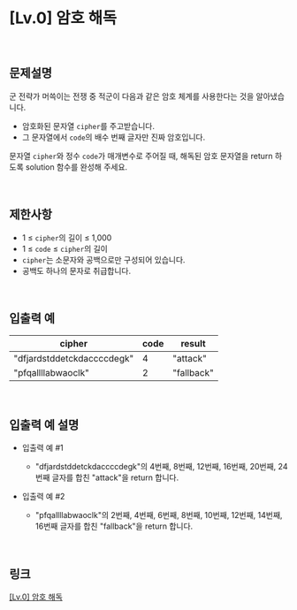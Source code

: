 # [Lv.0] 암호 해독

<br>

## 문제설명
군 전략가 머쓱이는 전쟁 중 적군이 다음과 같은 암호 체계를 사용한다는 것을 알아냈습니다.

- 암호화된 문자열 `cipher`를 주고받습니다.
- 그 문자열에서 `code`의 배수 번째 글자만 진짜 암호입니다.

문자열 `cipher`와 정수 `code`가 매개변수로 주어질 때, 해독된 암호 문자열을 return 하도록 solution 함수를 완성해 주세요.

<br>

## 제한사항
- 1 ≤ `cipher`의 길이 ≤ 1,000
- 1 ≤ `code` ≤ `cipher`의 길이
- `cipher`는 소문자와 공백으로만 구성되어 있습니다.
- 공백도 하나의 문자로 취급합니다.

<br>

## 입출력 예
| cipher | code | result |
|---|---|---|
| "dfjardstddetckdaccccdegk" | 4 | "attack" |
| "pfqallllabwaoclk" | 2 | "fallback" |

<br>

## 입출력 예 설명
- 입출력 예 #1
    - "dfjardstddetckdaccccdegk"의 4번째, 8번째, 12번째, 16번째, 20번째, 24번째 글자를 합친 "attack"을 return 합니다.

- 입출력 예 #2
    - "pfqallllabwaoclk"의 2번째, 4번째, 6번째, 8번째, 10번째, 12번째, 14번째, 16번째 글자를 합친 "fallback"을 return 합니다.

<br>

## 링크
[[Lv.0] 암호 해독](https://school.programmers.co.kr/learn/courses/30/lessons/120892)
